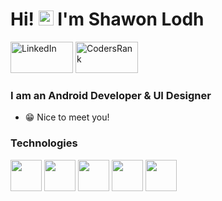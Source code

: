 # Hi! <img src="https://user-images.githubusercontent.com/1303154/88677602-1635ba80-d120-11ea-84d8-d263ba5fc3c0.gif" width="24px" height="24px" alt="hi"> I'm Shawon Lodh 

<p align="left">
<a href="https://www.linkedin.com/in/shawon-lodh">
<img src="https://www.logo.wine/a/logo/LinkedIn/LinkedIn-Logo.wine.svg" alt="LinkedIn" width="100" height="50"/></a> 
<a href="https://profile.codersrank.io/user/shawon-lodh">
<img src="https://codersrank.io/wp-content/uploads/2019/11/cr-logo-horizontal-1.svg" alt="CodersRank" width="100" height="50"/></a> 

<!-- [![shawon's Stack Overflow Reputation](https://img.shields.io/stackexchange/stackoverflow/r/17956869?color=orange&label=reputation&logo=stackoverflow&style=for-the-badge)](https://stackoverflow.com/users/17956869 "shawon's Stack Overflow Reputation")   -->
    
</p>

### I am an Android Developer & UI Designer
  
  * 😁 Nice to meet you!  
  
<!--   ![Anurag's github stats](https://github-readme-stats.vercel.app/api?username=enikebraimoh&show_icons=true&title_color=ffffff&theme=dracula&icon_color=#7FFF00) -->
  
  
  <h3>Technologies</h3>
<p>
<img height=50 src="https://www.vectorlogo.zone/logos/kotlinlang/kotlinlang-ar21.svg"/>
 
<img height=50 src="https://www.vectorlogo.zone/logos/android/android-ar21.svg">
 
<img height="50" src="https://www.vectorlogo.zone/logos/git-scm/git-scm-ar21.svg">
 
 <img height=50 src="https://www.vectorlogo.zone/logos/java/java-ar21.svg"/>
 
  <img height=50 src="https://www.vectorlogo.zone/logos/github/github-ar21.svg"/>
 
</p>
  

<!--
**enikebraimoh/enikebraimoh** is a ✨ _special_ ✨ repository because its `README.md` (this file) appears on your GitHub profile.

Here are some ideas to get you started:

- 🔭 I’m currently working on ...
- 🌱 I’m currently learning ...
- 👯 I’m looking to collaborate on ...
* 🤔 I’m looking for help with ...
- 💬 Ask me about ...
- 📫 How to reach me: ...
- 😄 Pronouns: ...
- ⚡ Fun fact: ...
-->
